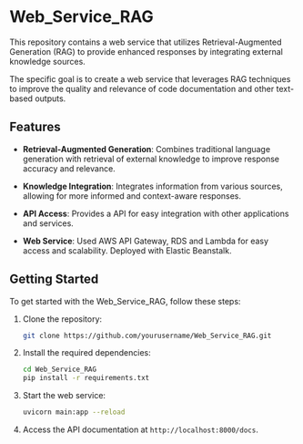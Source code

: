 # Web_Service_RAG

This repository contains a web service that utilizes Retrieval-Augmented Generation (RAG) to provide enhanced responses by integrating external knowledge sources.

The specific goal is to create a web service that leverages RAG techniques to improve the quality and relevance of code documentation and other text-based outputs.

## Features

- **Retrieval-Augmented Generation**: Combines traditional language generation with retrieval of external knowledge to improve response accuracy and relevance.
- **Knowledge Integration**: Integrates information from various sources, allowing for more informed and context-aware responses.
- **API Access**: Provides a API for easy integration with other applications and services.

- **Web Service**: Used AWS API Gateway, RDS and Lambda for easy access and scalability. Deployed with Elastic Beanstalk.

## Getting Started

To get started with the Web_Service_RAG, follow these steps:

1. Clone the repository:

   ```bash
   git clone https://github.com/yourusername/Web_Service_RAG.git
   ```

2. Install the required dependencies:

   ```bash
   cd Web_Service_RAG
   pip install -r requirements.txt
   ```

3. Start the web service:

   ```bash
   uvicorn main:app --reload
   ```

4. Access the API documentation at `http://localhost:8000/docs`.
